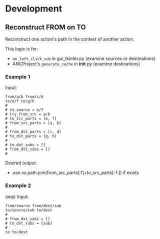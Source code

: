 # Development
## Reconstruct FROM on TO
Reconstruct one action's path in the context of another action.

This logic is for:
- `on_left_click_sub` in gui_tkinter.py (examine sources or
  destinations)
- ANCProject's `generate_cache` in __init__.py (examine destinations)

### Example 1
Input:
```
from/a/b from/c/d
to/e/f to/g/h
#
# to_source = e/f
# try_from_src = a/b
# to_src_parts = [e, f]
# from_src_parts = [a, b]
#
# from_dst_parts = [c, d]
# to_dst_parts = [g, h]
#
# to_dst_subs = []
# from_dst_subs = []
#
```

Desired output:
- use os.path.join(from_src_parts[:1]+to_src_parts[-1:]) if exists

### Example 2
(wip)
Input:
```
from/source from/dest/sub
to/source/sub to/dest
#
# from_dst_subs = []
# to_dst_subs = [sub]
#
to to/dest
```
